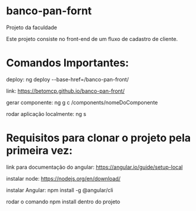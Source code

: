 # banco-pan-fornt
Projeto da faculdade

Este projeto consiste no front-end de um fluxo de cadastro de cliente.

# Comandos Importantes: 

deploy: ng deploy --base-href=/banco-pan-front/

link: https://betomcp.github.io/banco-pan-front/

gerar componente: ng g c /components/nomeDoComponente

rodar aplicação localmente: ng s

# Requisitos para clonar o projeto pela primeira vez:

link para documentação do angular: https://angular.io/guide/setup-local

instalar node: https://nodejs.org/en/download/

instalar Angular: npm install -g @angular/cli

rodar o comando npm install dentro do projeto



